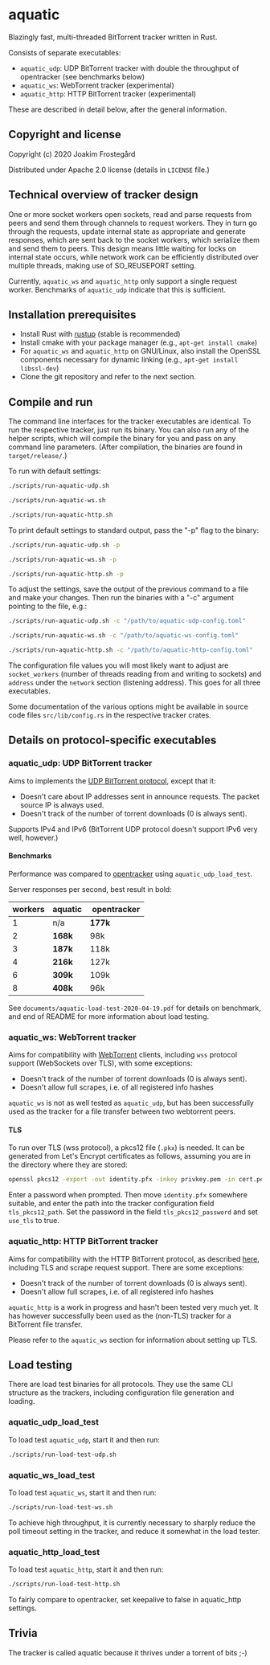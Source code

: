 # aquatic

Blazingly fast, multi-threaded BitTorrent tracker written in Rust.

Consists of separate executables:
  * `aquatic_udp`: UDP BitTorrent tracker with double the throughput of
    opentracker (see benchmarks below)
  * `aquatic_ws`: WebTorrent tracker (experimental)
  * `aquatic_http`: HTTP BitTorrent tracker (experimental)

These are described in detail below, after the general information.

## Copyright and license

Copyright (c) 2020 Joakim Frostegård

Distributed under Apache 2.0 license (details in `LICENSE` file.)

## Technical overview of tracker design

One or more socket workers open sockets, read and parse requests from peers and
send them through channels to request workers. They in turn go through the
requests, update internal state as appropriate and generate responses, which
are sent back to the socket workers, which serialize them and send them to
peers. This design means little waiting for locks on internal state occurs,
while network work can be efficiently distributed over multiple threads,
making use of SO_REUSEPORT setting.

Currently, `aquatic_ws` and `aquatic_http` only support a single request
worker. Benchmarks of `aquatic_udp` indicate that this is sufficient.

## Installation prerequisites

- Install Rust with [rustup](https://rustup.rs/) (stable is recommended)
- Install cmake with your package manager (e.g., `apt-get install cmake`)
- For `aquatic_ws` and `aquatic_http` on GNU/Linux, also install the OpenSSL
  components necessary for dynamic linking (e.g., `apt-get install libssl-dev`)
- Clone the git repository and refer to the next section.

## Compile and run

The command line interfaces for the tracker executables are identical. To run
the respective tracker, just run its binary. You can also run any of the helper
scripts, which will compile the binary for you and pass on any command line
parameters. (After compilation, the binaries are found in `target/release/`.)

To run with default settings:

```sh
./scripts/run-aquatic-udp.sh
```

```sh
./scripts/run-aquatic-ws.sh
```

```sh
./scripts/run-aquatic-http.sh
```

To print default settings to standard output, pass the "-p" flag to the binary:

```sh
./scripts/run-aquatic-udp.sh -p
```

```sh
./scripts/run-aquatic-ws.sh -p
```

```sh
./scripts/run-aquatic-http.sh -p
```

To adjust the settings, save the output of the previous command to a file and
make your changes. Then run the binaries with a "-c" argument pointing to the
file, e.g.:

```sh
./scripts/run-aquatic-udp.sh -c "/path/to/aquatic-udp-config.toml"
```

```sh
./scripts/run-aquatic-ws.sh -c "/path/to/aquatic-ws-config.toml"
```

```sh
./scripts/run-aquatic-http.sh -c "/path/to/aquatic-http-config.toml"
```

The configuration file values you will most likely want to adjust are
`socket_workers` (number of threads reading from and writing to sockets) and
`address` under the `network` section (listening address). This goes for all
three executables.

Some documentation of the various options might be available in source code
files `src/lib/config.rs` in the respective tracker crates.

## Details on protocol-specific executables

### aquatic_udp: UDP BitTorrent tracker

Aims to implements the
[UDP BitTorrent protocol](https://libtorrent.org/udp_tracker_protocol.html),
except that it:

  * Doesn't care about IP addresses sent in announce requests. The packet
    source IP is always used.
  * Doesn't track of the number of torrent downloads (0 is always sent). 

Supports IPv4 and IPv6 (BitTorrent UDP protocol doesn't support IPv6 very well,
however.)

#### Benchmarks

Performance was compared to
[opentracker](http://erdgeist.org/arts/software/opentracker/) using
`aquatic_udp_load_test`.

Server responses per second, best result in bold:

| workers |   aquatic   | opentracker |
| ------- | ----------- | ----------- |
|    1    |     n/a     |   __177k__  |
|    2    |  __168k__   |      98k    |
|    3    |  __187k__   |     118k    |
|    4    |  __216k__   |     127k    |
|    6    |  __309k__   |     109k    |
|    8    |  __408k__   |      96k    |

See `documents/aquatic-load-test-2020-04-19.pdf` for details on benchmark, and
end of README for more information about load testing.

### aquatic_ws: WebTorrent tracker

Aims for compatibility with [WebTorrent](https://github.com/webtorrent)
clients, including `wss` protocol support (WebSockets over TLS), with some
exceptions:

  * Doesn't track of the number of torrent downloads (0 is always sent). 
  * Doesn't allow full scrapes, i.e. of all registered info hashes

`aquatic_ws` is not as well tested as `aquatic_udp`, but has been
successfully used as the tracker for a file transfer between two webtorrent
peers.

#### TLS

To run over TLS (wss protocol), a pkcs12 file (`.pkx`) is needed. It can be
generated from Let's Encrypt certificates as follows, assuming you are in the
directory where they are stored:

```sh
openssl pkcs12 -export -out identity.pfx -inkey privkey.pem -in cert.pem -certfile fullchain.pem
```

Enter a password when prompted. Then move `identity.pfx` somewhere suitable,
and enter the path into the tracker configuration field `tls_pkcs12_path`. Set
the password in the field `tls_pkcs12_password` and set `use_tls` to true.

### aquatic_http: HTTP BitTorrent tracker

Aims for compatibility with the HTTP BitTorrent protocol, as described
[here](https://wiki.theory.org/index.php/BitTorrentSpecification#Tracker_HTTP.2FHTTPS_Protocol),
including TLS and scrape request support. There are some exceptions:

  * Doesn't track of the number of torrent downloads (0 is always sent). 
  * Doesn't allow full scrapes, i.e. of all registered info hashes

`aquatic_http` is a work in progress and hasn't been tested very much yet. It
has however successfully been used as the (non-TLS) tracker for a BitTorrent
file transfer.

Please refer to the `aquatic_ws` section for information about setting up TLS.

## Load testing

There are load test binaries for all protocols. They use the same CLI structure
as the trackers, including configuration file generation and loading.

### aquatic_udp_load_test

To load test `aquatic_udp`, start it and then run:

```sh
./scripts/run-load-test-udp.sh
```

### aquatic_ws_load_test

To load test `aquatic_ws`, start it and then run:

```sh
./scripts/run-load-test-ws.sh
```

To achieve high throughput, it is currently necessary to sharply reduce the
poll timeout setting in the tracker, and reduce it somewhat in the load tester.

### aquatic_http_load_test

To load test `aquatic_http`, start it and then run:

```sh
./scripts/run-load-test-http.sh
```

To fairly compare to opentracker, set keepalive to false in aquatic_http settings.

## Trivia

The tracker is called aquatic because it thrives under a torrent of bits ;-)
